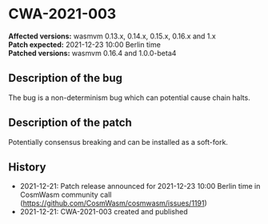 # CWA-2021-003

**Affected versions:** wasmvm 0.13.x, 0.14.x, 0.15.x, 0.16.x and 1.x<br>
**Patch expected:** 2021-12-23 10:00 Berlin time<br>
**Patched versions:** wasmvm 0.16.4 and 1.0.0-beta4

## Description of the bug

The bug is a non-determinism bug which can potential cause chain halts.

## Description of the patch

Potentially consensus breaking and can be installed as a soft-fork.

## History

- 2021-12-21: Patch release announced for 2021-12-23 10:00 Berlin time in CosmWasm community call (https://github.com/CosmWasm/cosmwasm/issues/1191)
- 2021-12-21: CWA-2021-003 created and published
